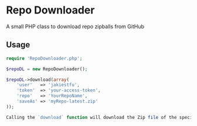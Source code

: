 Repo Downloader
===============

A small PHP class to download repo zipballs from GitHub

## Usage

```php
require 'RepoDownloader.php';

$repoDL = new RepoDownloader();

$repoDL->download(array(
    'user'   => 'jakiestfu',
    'token'  => 'your-access-token',
    'repo'   => 'YourRepoName',
    'saveAs' => 'myRepo-latest.zip'
));

Calling the `download` function will download the Zip file of the specified repo. Access token is required as this uses GitHubs API

```
